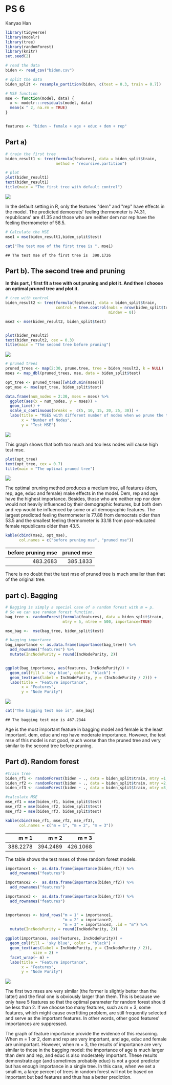 PS 6
================
Kanyao Han

``` r
library(tidyverse)
library(modelr)
library(tree)
library(randomForest)
library(knitr)
set.seed(2)
```

``` r
# read the data
biden <- read_csv("biden.csv")

# split the data
biden_split <- resample_partition(biden, c(test = 0.3, train = 0.7))

# MSE function
mse <- function(model, data) {
  x <- modelr:::residuals(model, data)
  mean(x ^ 2, na.rm = TRUE)
}


features <- "biden ~ female + age + educ + dem + rep"
```

Part a)
-------

``` r
# train the first tree
biden_result1 <- tree(formula(features), data = biden_split$train,
                      method = "recursive.partition")
```

``` r
# plot
plot(biden_result1)
text(biden_result1) 
title(main = "The first tree with default control")
```

![](PS_6_files/figure-markdown_github-ascii_identifiers/unnamed-chunk-4-1.png)

In the default setting in R, only the features "dem" and "rep" have effects in the model. The predicted democrats' feeling thermometer is 74.31, republicans' are 41.35 and those who are neither dem nor rep have the feeling thermometer of 58.5.

``` r
# Calculate the MSE
mse1 = mse(biden_result1,biden_split$test)

cat("The test mse of the first tree is ", mse1)
```

    ## The test mse of the first tree is  390.1726

Part b). The second tree and pruning
------------------------------------

**In this part, I first fit a tree with out pruning and plot it. And then I choose an optimal pruned tree and plot it.**

``` r
# tree with control
biden_result2 <- tree(formula(features), data = biden_split$train,
                      control = tree.control(nobs = nrow(biden_split$train),
                                             mindev = 0))

mse2 <- mse(biden_result2, biden_split$test)


plot(biden_result2)
text(biden_result2, cex = 0.3) 
title(main = "The second tree before pruning")
```

![](PS_6_files/figure-markdown_github-ascii_identifiers/unnamed-chunk-6-1.png)

``` r
# pruned trees
pruned_trees <- map(2:30, prune.tree, tree = biden_result2, k = NULL)
mses <- map_dbl(pruned_trees, mse, data = biden_split$test)

opt_tree <- pruned_trees[[which.min(mses)]]
opt_mse <- mse(opt_tree, biden_split$test)

data.frame(num_nodes = 2:30, mses = mses) %>%
  ggplot(aes(x = num_nodes, y = mses)) +
  geom_line() + 
  scale_x_continuous(breaks =  c(5, 10, 15, 20, 25, 30)) +
  labs(title = "MSES with different number of nodes when we prune the tree",
       x = "Number of Nodes",
       y = "Test MSE")
```

![](PS_6_files/figure-markdown_github-ascii_identifiers/unnamed-chunk-7-1.png)

This graph shows that both too much and too less nodes will cause high test mse.

``` r
plot(opt_tree)
text(opt_tree, cex = 0.7)
title(main = "The optimal pruned tree")
```

![](PS_6_files/figure-markdown_github-ascii_identifiers/unnamed-chunk-8-1.png)

The optimal pruning method produces a medium tree, all features (dem, rep, age, educ and female) make effects in the model. Dem, rep and age have the highest importance. Besides, those who are neither rep nor dem would not heavily influenced by their demographic features, but both dem and rep would be influenced by some or all demographic features. The largest predicted feeling thermometer is 77.88 from democrats older than 53.5 and the smallest feeling thermometer is 33.18 from poor-educated female republicans older than 43.5.

``` r
kable(cbind(mse2, opt_mse),
      col.names = c("before pruning mse", "pruned mse"))
```

|  before pruning mse|  pruned mse|
|-------------------:|-----------:|
|            483.2683|    385.1833|

There is no doubt that the test mse of pruned tree is much smaller than that of the original tree.

part c). Bagging
----------------

``` r
# Bagging is simply a special case of a random forest with m = p. 
# So we can use random forest function.
bag_tree <- randomForest(formula(features), data = biden_split$train, 
                         mtry = 5, ntree = 500, importance=TRUE)

mse_bag <-  mse(bag_tree, biden_split$test)
```

``` r
# bagging importance
bag_importance <- as.data.frame(importance(bag_tree)) %>%
  add_rownames("features") %>%
  mutate(IncNodePurity = round(IncNodePurity, 2))


ggplot(bag_importance, aes(features, IncNodePurity)) +
  geom_col(fill = 'sky blue', color = "black") +
  geom_text(aes(label = IncNodePurity, y = (IncNodePurity / 2))) +
  labs(title = "Feature importance",
       x = "Features",
       y = "Node Purity")
```

![](PS_6_files/figure-markdown_github-ascii_identifiers/unnamed-chunk-11-1.png)

``` r
cat("The bagging test mse is", mse_bag)
```

    ## The bagging test mse is 467.2344

Age is the most important feature in bagging model and female is the least important. dem, educ and rep have moderate importance. However, the test mse of this model is not good, much worse than the pruned tree and very similar to the second tree before pruning.

Part d). Random forest
----------------------

``` r
#train tree
biden_rf1 <- randomForest(biden ~ ., data = biden_split$train, mtry =1,ntree = 500)
biden_rf2 <- randomForest(biden ~ ., data = biden_split$train, mtry =2,ntree = 500)
biden_rf3 <- randomForest(biden ~ ., data = biden_split$train, mtry =3,ntree = 500)
```

``` r
#calculate MSE
mse_rf1 = mse(biden_rf1, biden_split$test)
mse_rf2 = mse(biden_rf2, biden_split$test)
mse_rf3 = mse(biden_rf3, biden_split$test)

kable(cbind(mse_rf1, mse_rf2, mse_rf3),
      col.names = c("m = 1", "m = 2", "m = 3"))
```

|     m = 1|     m = 2|     m = 3|
|---------:|---------:|---------:|
|  388.2278|  394.2489|  426.1068|

The table shows the test mses of three random forest models.

``` r
importance1 <-  as.data.frame(importance(biden_rf1)) %>%
  add_rownames("features")

importance2 <-  as.data.frame(importance(biden_rf2)) %>%
  add_rownames("features")

importance3 <-  as.data.frame(importance(biden_rf3)) %>%
  add_rownames("features")


importances <- bind_rows("m = 1" = importance1, 
                         "m = 2" = importance2, 
                         "m = 3" = importance3, .id = "m") %>%
  mutate(IncNodePurity = round(IncNodePurity, 2))

ggplot(importances, aes(features, IncNodePurity)) +
  geom_col(fill = 'sky blue', color = "black") +
  geom_text(aes(label = IncNodePurity, y = (IncNodePurity / 2)),
            size = 2) +
  facet_wrap(~ m) +
  labs(title = "Feature importance",
       x = "Features",
       y = "Node Purity")
```

![](PS_6_files/figure-markdown_github-ascii_identifiers/unnamed-chunk-15-1.png)

The first two mses are very similar (the former is slightly better than the latter) and the final one is obviously larger than them. This is because we only have 5 features so that the optimal parameter for random forest should be less than 2. If we choose too many features, such as m = 3, some features, which might cause overfitting problem, are still frequently selected and serve as the important features. In other words, other good features' importances are suppressed.

The graph of feature importance provide the evidence of this reasoning. When m = 1 or 2, dem and rep are very important, and age, educ and female are unimportant. However, when m = 3, the results of importance are very similar to those in the bagging model: the importance of age is much larger than dem and rep, and educ is also moderately important. These results demonstrate age (and sometimes probabily educ) is not a good predictor but has enough importance in a single tree. In this case, when we set a small m, a large percent of trees in random forest will not be based on important but bad features and thus has a better prediction.

